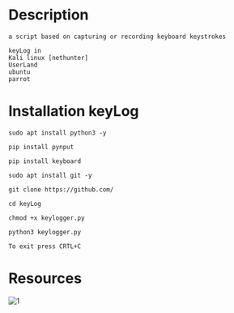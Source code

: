 # Description
    a script based on capturing or recording keyboard keystrokes
    
    keyLog in
    Kali linux [nethunter]
    UserLand
    ubuntu
    parrot

# Installation keyLog
    sudo apt install python3 -y

    pip install pynput
    
    pip install keyboard
    
    sudo apt install git -y
    
    git clone https://github.com/ 
    
    cd keyLog
    
    chmod +x keylogger.py
    
    python3 keylogger.py
`To exit press CRTL+C `

# Resources
![1](https://user-images.githubusercontent.com/46208706/69989984-70876880-150a-11ea-96ef-efe7a91f54f0.jpg)
